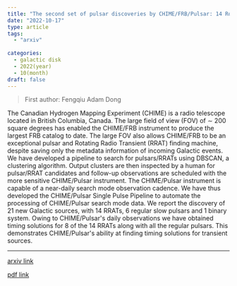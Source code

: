 ```yaml
---
title: "The second set of pulsar discoveries by CHIME/FRB/Pulsar: 14 Rotating Radio Transients and 7 pulsars"
date: "2022-10-17"
type: article
tags:
  - "arxiv"
  
categories:
  - galactic disk
  - 2022(year)
  - 10(month)
draft: false
---
```

> First author: Fengqiu Adam Dong

 The Canadian Hydrogen Mapping Experiment (CHIME) is a radio telescope located
in British Columbia, Canada. The large field of view (FOV) of $\sim$ 200 square
degrees has enabled the CHIME/FRB instrument to produce the largest FRB catalog
to date. The large FOV also allows CHIME/FRB to be an exceptional pulsar and
Rotating Radio Transient (RRAT) finding machine, despite saving only the
metadata information of incoming Galactic events. We have developed a pipeline
to search for pulsars/RRATs using DBSCAN, a clustering algorithm. Output
clusters are then inspected by a human for pulsar/RRAT candidates and follow-up
observations are scheduled with the more sensitive CHIME/Pulsar instrument. The
CHIME/Pulsar instrument is capable of a near-daily search mode observation
cadence. We have thus developed the CHIME/Pulsar Single Pulse Pipeline to
automate the processing of CHIME/Pulsar search mode data. We report the
discovery of 21 new Galactic sources, with 14 RRATs, 6 regular slow pulsars and
1 binary system. Owing to CHIME/Pulsar's daily observations we have obtained
timing solutions for 8 of the 14 RRATs along with all the regular pulsars. This
demonstrates CHIME/Pulsar's ability at finding timing solutions for transient
sources.

---
[arxiv link](http://arxiv.org/abs/2210.09172v1)

[pdf link](http://arxiv.org/pdf/2210.09172v1)
